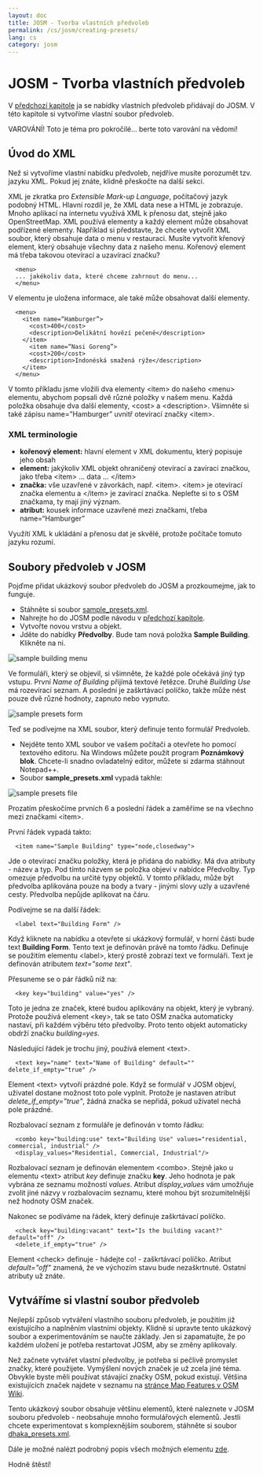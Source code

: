 ```yaml
---
layout: doc
title: JOSM - Tvorba vlastních předvoleb
permalink: /cs/josm/creating-presets/
lang: cs
category: josm
---
```


JOSM - Tvorba vlastních předvoleb
=======================


V [předchozí kapitole](/cs/josm/josm-presets) ja se nabídky vlastních předvoleb přidávají do JOSM. V této kapitole si vytvoříme vlastní soubor předvoleb.  

VAROVÁNÍ! Toto je téma pro pokročilé... berte toto varování na vědomí!  

Úvod do XML
-------------------

Než si vytvoříme vlastní nabídku předvoleb, nejdříve musíte porozumět tzv. jazyku XML. Pokud jej znáte, klidně přeskočte na další sekci.  

XML je zkratka pro *Extensible Mark-up Language*, počítačový jazyk podobný HTML. Hlavní rozdíl je, že XML data nese a HTML je zobrazuje. Mnoho aplikací na internetu využívá XML k přenosu dat, stejně jako OpenStreetMap. XML používá elementy a každý element může obsahovat podřízené elementy. Například si představte, že chcete vytvořit XML soubor, který obsahuje data o menu v restauraci. Musíte vytvořit křenový element, který obsahuje všechny data z našeho menu. Kořenový element má třeba takovou otevírací a uzavírací značku?

      <menu>
      ... jakékoliv data, které chceme zahrnout do menu...
      </menu>

V elementu je uložena informace, ale také může obsahovat další elementy.    

      <menu>
        <item name=“Hamburger”>
          <cost>400</cost>
          <description>Delikátní hovězí pečeně</description>
        </item>
          <item name=“Nasi Goreng”>
          <cost>200</cost>
          <description>Indonéská smažená rýže</description>
        </item>
      </menu>

V tomto příkladu jsme vložili dva elementy &lt;item&gt; do našeho &lt;menu&gt; elementu, abychom popsali dvě různé položky v našem menu. Každá položka obsahuje dva další elementy, &lt;cost&gt; a &lt;description&gt;. Všimněte si také zápisu name=”Hamburger” uvnitř otevírací značky &lt;item&gt;.


### XML terminologie

- **kořenový element:** hlavní element v XML dokumentu, který popisuje jeho obsah  
- **element:** jakýkoliv XML objekt ohraničený otevírací a zavírací značkou, jako třeba &lt;item&gt; ... data ... &lt;/item&gt;  
- **značka:** vše uzavřené v závorkách, např. &lt;item&gt;.  &lt;item&gt; je otevírací značka elementu a &lt;/item&gt; je zavírací značka. Nepleťte si to s OSM značkama, ty mají jiný význam.  
- **atribut:** kousek informace uzavřené mezi značkami, třeba name=“Hamburger”  

Využítí XML k ukládání a přenosu dat je skvělé, protože počítače tomuto jazyku rozumí.  


Soubory předvoleb v JOSM 
-------------------

Pojďme přidat ukázkový soubor předvoleb do JOSM a prozkoumejme, jak to funguje.  

- Stáhněte si soubor [sample_presets.xml](/files/sample_presets.xml).  
- Nahrejte ho do JOSM podle návodu v [předchozí kapitole](/cs/josm/josm-presets).  
- Vytvořte novou vrstvu a objekt.  
- Jděte do nabídky **Předvolby**. Bude tam nová položka **Sample Building**. Klikněte na ni.  

![sample building menu][]

Ve formuláři, který se objevil, si všimněte, že každé pole očekává jiný typ vstupu. První *Name of Building* přijímá textové řetězce. Druhé *Building Use* má rozevírací seznam. A poslední je zaškrtávací políčko, takže může nést pouze dvě různé hodnoty, zapnuto nebo vypnuto.

![sample presets form][]

Teď se podívejme na XML soubor, který definuje tento formulář Predvoleb.

- Nejděte tento XML soubor ve vašem počítači a otevřete ho pomocí textového editoru. Na Windows můžete použít program **Poznámkový blok**. Chcete-li snadno ovladatelný editor, můžete si zdarma stáhnout Notepad++.  
- Soubor **sample_presets.xml** vypadá takhle:  

![sample presets file][]

 Prozatím přeskočíme prvních 6 a poslední řádek a zaměříme se na všechno mezi značkami &lt;item&gt;.

První řádek vypadá takto:

      <item name="Sample Building" type="node,closedway">

Jde o otevírací značku položky, která je přidána do nabídky. Má dva atributy - název a typ. Pod tímto názvem se položka objeví v nabídce Předvolby. Typ omezuje předvolbu na určité typy objektů. V tomto příkladu, může být předvolba aplikována pouze na body a tvary - jinými slovy uzly a uzavřené cesty. Předvolba nepůjde aplikovat na čáru.  

Podívejme se na další řádek:  

      <label text="Building Form" />

Když kliknete na nabídku a otevřete si ukázkový formulář, v horní části bude text **Building Form**. Tento text je definován právě na tomto řádku. Definuje se použitím elementu &lt;label&gt;, který prostě zobrazí text ve formuláři. Text je definován atributem *text="some text"*.  

Přesuneme se o pár řádků níž na:  

      <key key="building" value="yes" />

Toto je jedna ze značek, které budou aplikovány na objekt, který je vybraný. Protože používá element &lt;key&gt;, tak se tato OSM značka automaticky nastaví, při každém výběru této předvolby. Proto tento objekt automaticky obdrží značku *building=yes*.  

Následující řádek je trochu jiný, používá element &lt;text&gt;.  

      <text key="name" text="Name of Building" default="" delete_if_empty="true" />

Element &lt;text&gt; vytvoří prázdné pole. Když se formulář v JOSM objeví, uživatel dostane možnost toto pole vyplnit. Protože je nastaven atribut *delete_if_empty="true"*, žádná značka se nepřidá, pokud uživatel nechá pole prázdné.  

Rozbalovací seznam z formuláře je definován v tomto řádku:  

      <combo key="building:use" text="Building Use" values="residential, commercial, industrial" />
      <display_values="Residential, Commercial, Industrial"/>

Rozbalovací seznam je definován elementem &lt;combo&gt;. Stejně jako u elementu &lt;text&gt; atribut *key* definuje značku **key**. Jeho hodnota je pak vybrána ze seznamu možností *values*. Atribut *display_values* vám umožňuje zvolit jiné názvy v rozbalovacím seznamu, které mohou být srozumitelnější než hodnoty OSM značek.  

Nakonec se podíváme na řádek, který definuje zaškrtávací políčko.  

      <check key="building:vacant" text="Is the building vacant?" default="off" /> 
      <delete_if_empty="true" />

Element &lt;check&gt; definuje - hádejte co! - zaškrtávací políčko. Atribut *default="off"* znamená, že ve výchozím stavu bude nezaškrtnuté. Ostatní atributy už znáte.  

Vytváříme si vlastní soubor předvoleb
------------------------------

Nejlepší způsob vytváření vlastního souboru předvoleb, je použitím již existujícího a naplněním vlastními objekty. Klidně si upravte tento ukázkový soubor a experimentováním se naučte základy. Jen si zapamatujte, že po každém uložení je potřeba restartovat JOSM, aby se změny aplikovaly.  

Než začnete vytvářet vlastní předvolby, je potřeba si pečlivě promyslet značky, které použijete. Vymýšlení nových značek je už zcela jiné téma. Obvykle byste měli používat stávající značky OSM, pokud existují. Většina existujících značek najdete v seznamu na [stránce Map Features v OSM Wiki](https://wiki.openstreetmap.org/wiki/Cs:Map_Features).  

Tento ukázkový soubor obsahuje většinu elementů, které naleznete v JOSM souboru předvoleb - neobsahuje mnoho formulářových elementů. Jestli chcete experimentovat s komplexnějším souborem, stáhněte si soubor [dhaka_presets.xml](/files/dhaka_presets.xml).  

Dále je možné nalézt podrobný popis všech možných elementu [zde](http://josm.openstreetmap.de/wiki/TaggingPresets).  

Hodně štěstí!  


[sample building menu]: /images/josm/sample-building-menu.png
[sample presets form]: /images/josm/sample-presets-form.png
[sample presets file]: /images/josm/sample-presets-file.png
